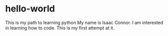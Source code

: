 # hello-world
This is my path to learning python
My name is Isaac Connor. I am interested in learning how to code. This is my first attempt at it.
